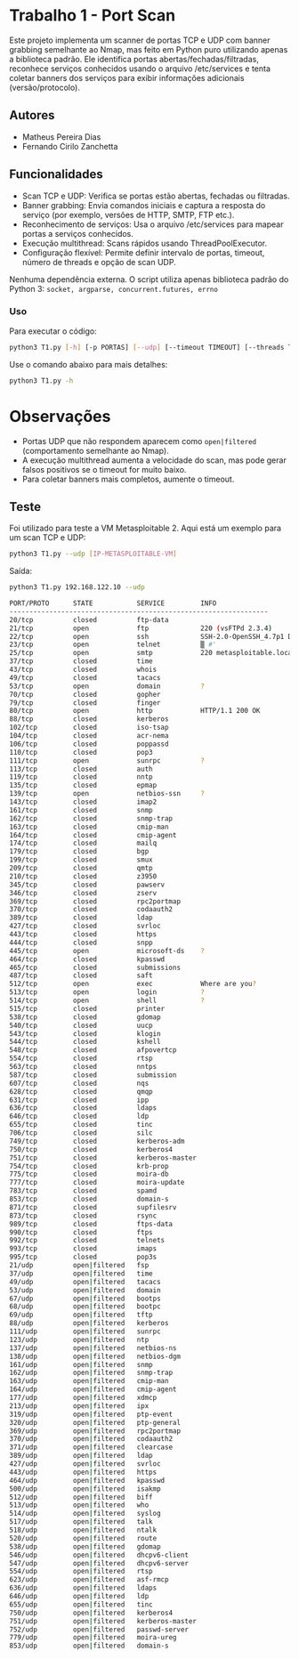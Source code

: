 # Trabalho 1 - Port Scan

Este projeto implementa um scanner de portas TCP e UDP com banner grabbing semelhante ao Nmap, mas feito em Python puro utilizando apenas a biblioteca padrão.
Ele identifica portas abertas/fechadas/filtradas, reconhece serviços conhecidos usando o arquivo /etc/services e tenta coletar banners dos serviços para exibir informações adicionais (versão/protocolo).

## Autores

- Matheus Pereira Dias
- Fernando Cirilo Zanchetta

## Funcionalidades

- Scan TCP e UDP: Verifica se portas estão abertas, fechadas ou filtradas.
- Banner grabbing: Envia comandos iniciais e captura a resposta do serviço (por exemplo, versões de HTTP, SMTP, FTP etc.).
- Reconhecimento de serviços: Usa o arquivo /etc/services para mapear portas a serviços conhecidos.
- Execução multithread: Scans rápidos usando ThreadPoolExecutor.
- Configuração flexível: Permite definir intervalo de portas, timeout, número de threads e opção de scan UDP.

Nenhuma dependência externa. O script utiliza apenas biblioteca padrão do Python 3:
`socket, argparse, concurrent.futures, errno`

### Uso

Para executar o código:

```bash
python3 T1.py [-h] [-p PORTAS] [--udp] [--timeout TIMEOUT] [--threads THREADS] ip
```

Use o comando abaixo para mais detalhes:

```bash
python3 T1.py -h
```

# Observações

- Portas UDP que não respondem aparecem como `open|filtered` (comportamento semelhante ao Nmap).
- A execução multithread aumenta a velocidade do scan, mas pode gerar falsos positivos se o timeout for muito baixo.
- Para coletar banners mais completos, aumente o timeout.

## Teste

Foi utilizado para teste a VM Metasploitable 2. Aqui está um exemplo para um scan TCP e UDP:

```bash
python3 T1.py --udp [IP-METASPLOITABLE-VM]
```

Saída:

```bash
python3 T1.py 192.168.122.10 --udp

PORT/PROTO      STATE           SERVICE         INFO
-----------------------------------------------------------------
20/tcp          closed          ftp-data
21/tcp          open            ftp             220 (vsFTPd 2.3.4)
22/tcp          open            ssh             SSH-2.0-OpenSSH_4.7p1 Debian-8ubuntu1
23/tcp          open            telnet          ▒ #'
25/tcp          open            smtp            220 metasploitable.localdomain ESMTP Postfix (Ubuntu)
37/tcp          closed          time
43/tcp          closed          whois
49/tcp          closed          tacacs
53/tcp          open            domain          ?
70/tcp          closed          gopher
79/tcp          closed          finger
80/tcp          open            http            HTTP/1.1 200 OK
88/tcp          closed          kerberos
102/tcp         closed          iso-tsap
104/tcp         closed          acr-nema
106/tcp         closed          poppassd
110/tcp         closed          pop3
111/tcp         open            sunrpc          ?
113/tcp         closed          auth
119/tcp         closed          nntp
135/tcp         closed          epmap
139/tcp         open            netbios-ssn     ?
143/tcp         closed          imap2
161/tcp         closed          snmp
162/tcp         closed          snmp-trap
163/tcp         closed          cmip-man
164/tcp         closed          cmip-agent
174/tcp         closed          mailq
179/tcp         closed          bgp
199/tcp         closed          smux
209/tcp         closed          qmtp
210/tcp         closed          z3950
345/tcp         closed          pawserv
346/tcp         closed          zserv
369/tcp         closed          rpc2portmap
370/tcp         closed          codaauth2
389/tcp         closed          ldap
427/tcp         closed          svrloc
443/tcp         closed          https
444/tcp         closed          snpp
445/tcp         open            microsoft-ds    ?
464/tcp         closed          kpasswd
465/tcp         closed          submissions
487/tcp         closed          saft
512/tcp         open            exec            Where are you?
513/tcp         open            login           ?
514/tcp         open            shell           ?
515/tcp         closed          printer
538/tcp         closed          gdomap
540/tcp         closed          uucp
543/tcp         closed          klogin
544/tcp         closed          kshell
548/tcp         closed          afpovertcp
554/tcp         closed          rtsp
563/tcp         closed          nntps
587/tcp         closed          submission
607/tcp         closed          nqs
628/tcp         closed          qmqp
631/tcp         closed          ipp
636/tcp         closed          ldaps
646/tcp         closed          ldp
655/tcp         closed          tinc
706/tcp         closed          silc
749/tcp         closed          kerberos-adm
750/tcp         closed          kerberos4
751/tcp         closed          kerberos-master
754/tcp         closed          krb-prop
775/tcp         closed          moira-db
777/tcp         closed          moira-update
783/tcp         closed          spamd
853/tcp         closed          domain-s
871/tcp         closed          supfilesrv
873/tcp         closed          rsync
989/tcp         closed          ftps-data
990/tcp         closed          ftps
992/tcp         closed          telnets
993/tcp         closed          imaps
995/tcp         closed          pop3s
21/udp          open|filtered   fsp
37/udp          open|filtered   time
49/udp          open|filtered   tacacs
53/udp          open|filtered   domain
67/udp          open|filtered   bootps
68/udp          open|filtered   bootpc
69/udp          open|filtered   tftp
88/udp          open|filtered   kerberos
111/udp         open|filtered   sunrpc
123/udp         open|filtered   ntp
137/udp         open|filtered   netbios-ns
138/udp         open|filtered   netbios-dgm
161/udp         open|filtered   snmp
162/udp         open|filtered   snmp-trap
163/udp         open|filtered   cmip-man
164/udp         open|filtered   cmip-agent
177/udp         open|filtered   xdmcp
213/udp         open|filtered   ipx
319/udp         open|filtered   ptp-event
320/udp         open|filtered   ptp-general
369/udp         open|filtered   rpc2portmap
370/udp         open|filtered   codaauth2
371/udp         open|filtered   clearcase
389/udp         open|filtered   ldap
427/udp         open|filtered   svrloc
443/udp         open|filtered   https
464/udp         open|filtered   kpasswd
500/udp         open|filtered   isakmp
512/udp         open|filtered   biff
513/udp         open|filtered   who
514/udp         open|filtered   syslog
517/udp         open|filtered   talk
518/udp         open|filtered   ntalk
520/udp         open|filtered   route
538/udp         open|filtered   gdomap
546/udp         open|filtered   dhcpv6-client
547/udp         open|filtered   dhcpv6-server
554/udp         open|filtered   rtsp
623/udp         open|filtered   asf-rmcp
636/udp         open|filtered   ldaps
646/udp         open|filtered   ldp
655/udp         open|filtered   tinc
750/udp         open|filtered   kerberos4
751/udp         open|filtered   kerberos-master
752/udp         open|filtered   passwd-server
779/udp         open|filtered   moira-ureg
853/udp         open|filtered   domain-s
```
